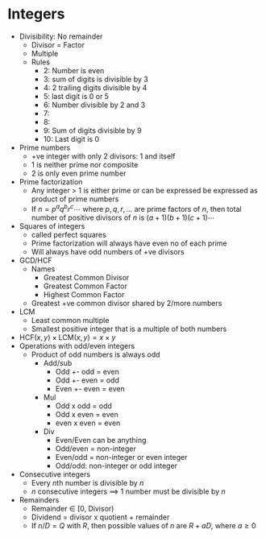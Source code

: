 # Integers

- Divisibility: No remainder
  - Divisor = Factor
  - Multiple
  - Rules
    - 2: Number is even
    - 3: sum of digits is divisible by 3
    - 4: 2 trailing digits divisible by 4
    - 5: last digit is 0 or 5
    - 6: Number divisible by 2 and 3
    - 7:
    - 8:
    - 9: Sum of digits divisible by 9
    - 10: Last digit is 0
- Prime numbers
  - +ve integer with only 2 divisors: 1 and itself 
  - 1 is neither prime nor composite
  - 2 is only even prime number
- Prime factorization
  - Any integer > 1 is either prime or can be expressed be expressed as product of prime numbers
  - If $n= p^a q^b r^c \cdots$ where $p, q, r, \dots$ are prime factors of $n$, then total number of positive divisors of $n$ is $(a+1)(b+1)(c+1) \cdots$
- Squares of integers
  - called perfect squares
  - Prime factorization will always have even no of each prime
  - Will always have odd numbers of +ve divisors
- GCD/HCF
  - Names
    - Greatest Common Divisor
    - Greatest Common Factor
    - Highest Common Factor
  - Greatest +ve common divisor shared by 2/more numbers
- LCM
  - Least common multiple
  - Smallest positive integer that is a multiple of both numbers
- $\text{HCF}(x, y) \times \text{LCM}(x, y) = x \times y$
- Operations with odd/even integers
  - Product of odd numbers is always odd
    - Add/sub
      - Odd +- odd = even
      - Odd +- even = odd
      - Even +- even = even
    - Mul
      - Odd x odd = odd
      - Odd x even = even
      - even x even = even
    - Div
      - Even/Even can be anything
      - Odd/even = non-integer
      - Even/odd = non-integer or even integer
      - Odd/odd: non-integer or odd integer
- Consecutive integers
  - Every $n$th number is divisible by $n$
  - $n$ consecutive integers $\implies$ 1 number must be divisible by $n$
- Remainders
  - Remainder $\in$ [0, Divisor)
  - Dividend = divisor x quotient  +  remainder
  - If $n/D = Q \text{ with } R$, then possible values of $n$ are $R + aD$, where $a \ge 0$